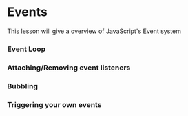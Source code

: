 # Events

This lesson will give a overview of JavaScript's Event system

### Event Loop


### Attaching/Removing event listeners


### Bubbling


### Triggering your own events
